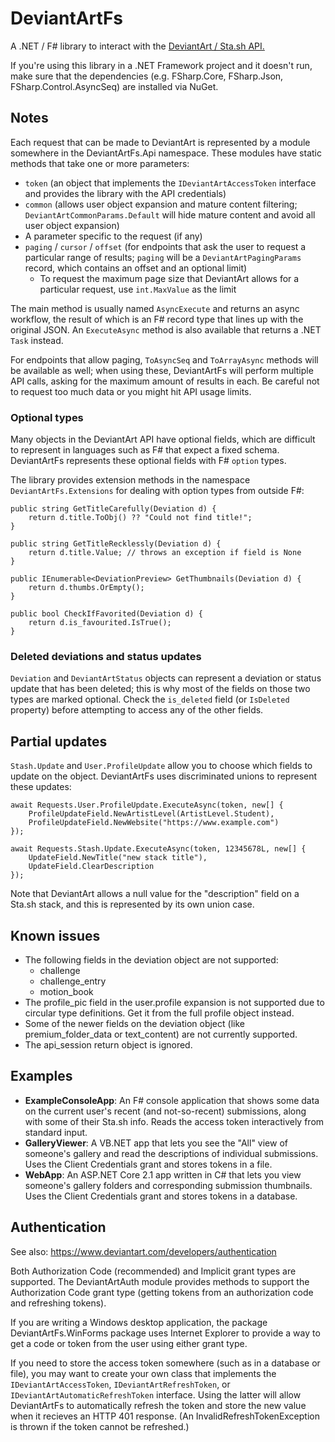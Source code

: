 # DeviantArtFs

A .NET / F# library to interact with the [DeviantArt / Sta.sh API.](https://www.deviantart.com/developers/http/v1/20160316)

If you're using this library in a .NET Framework project and it doesn't run, make sure that the dependencies (e.g. FSharp.Core, FSharp.Json, FSharp.Control.AsyncSeq) are installed via NuGet.

## Notes

Each request that can be made to DeviantArt is represented by a module
somewhere in the DeviantArtFs.Api namespace. These modules have static
methods that take one or more parameters:

* `token` (an object that implements the `IDeviantArtAccessToken` interface
  and provides the library with the API credentials)
* `common` (allows user object expansion and mature content filtering;
  `DeviantArtCommonParams.Default` will hide mature content and avoid
  all user object expansion)
* A parameter specific to the request (if any)
* `paging` / `cursor` / `offset` (for endpoints that ask the user to request a
  particular range of results; `paging` will be a `DeviantArtPagingParams`
  record, which contains an offset and an optional limit)
    * To request the maximum page size that DeviantArt allows for a particular request, use `int.MaxValue` as the limit

The main method is usually named `AsyncExecute` and returns an async workflow,
the result of which is an F# record type that lines up with the original JSON.
An `ExecuteAsync` method is also available that returns a .NET `Task` instead.

For endpoints that allow paging, `ToAsyncSeq` and `ToArrayAsync` methods will
be available as well; when using these, DeviantArtFs will perform multiple API
calls, asking for the maximum amount of results in each. Be careful not to
request too much data or you might hit API usage limits.

### Optional types

Many objects in the DeviantArt API have optional fields, which are difficult
to represent in languages such as F# that expect a fixed schema. DeviantArtFs
represents these optional fields with F# `option` types.

The library provides
extension methods in the namespace `DeviantArtFs.Extensions` for dealing with
option types from outside F#:

    public string GetTitleCarefully(Deviation d) {
        return d.title.ToObj() ?? "Could not find title!";
	}

    public string GetTitleRecklessly(Deviation d) {
        return d.title.Value; // throws an exception if field is None
	}

    public IEnumerable<DeviationPreview> GetThumbnails(Deviation d) {
        return d.thumbs.OrEmpty();
	}

    public bool CheckIfFavorited(Deviation d) {
        return d.is_favourited.IsTrue();
	}

### Deleted deviations and status updates

`Deviation` and `DeviantArtStatus` objects can represent a deviation or status
update that has been deleted; this is why most of the fields on those two
types are marked optional. Check the `is_deleted` field (or `IsDeleted`
property) before attempting to access any of the other fields.

## Partial updates

`Stash.Update` and `User.ProfileUpdate` allow you to choose which fields to
update on the object. DeviantArtFs uses discriminated unions to represent
these updates:

    await Requests.User.ProfileUpdate.ExecuteAsync(token, new[] {
        ProfileUpdateField.NewArtistLevel(ArtistLevel.Student),
        ProfileUpdateField.NewWebsite("https://www.example.com")
    });

    await Requests.Stash.Update.ExecuteAsync(token, 12345678L, new[] {
        UpdateField.NewTitle("new stack title"),
        UpdateField.ClearDescription
    });

Note that DeviantArt allows a null value for the "description" field on a
Sta.sh stack, and this is represented by its own union case.

## Known issues

* The following fields in the deviation object are not supported:
  * challenge
  * challenge_entry
  * motion_book
* The profile_pic field in the user.profile expansion is not supported due to circular type definitions. Get it from the full profile object instead.
* Some of the newer fields on the deviation object (like premium_folder_data or text_content) are not currently supported.
* The api_session return object is ignored.

## Examples

* **ExampleConsoleApp**: An F# console application that shows some data on the
  current user's recent (and not-so-recent) submissions, along with some of
  their Sta.sh info. Reads the access token interactively from standard input.
* **GalleryViewer**: A VB.NET app that lets you see the "All" view of
  someone's gallery and read the descriptions of individual submissions.
  Uses the Client Credentials grant and stores tokens in a file.
* **WebApp**: An ASP.NET Core 2.1 app written in C# that lets you view
  someone's gallery folders and corresponding submission thumbnails.
  Uses the Client Credentials grant and stores tokens in a database.

## Authentication

See also: https://www.deviantart.com/developers/authentication

Both Authorization Code (recommended) and Implicit grant types are supported.
The DeviantArtAuth module provides methods to support the Authorization Code
grant type (getting tokens from an authorization code and refreshing tokens).

If you are writing a Windows desktop application, the package
DeviantArtFs.WinForms package uses Internet Explorer to provide a way to get a
code or token from the user using either grant type.

If you need to store the access token somewhere (such as in a database or
file), you may want to create your own class that implements the
`IDeviantArtAccessToken`, `IDeviantArtRefreshToken`, or
`IDeviantArtAutomaticRefreshToken` interface. Using the latter will allow
DeviantArtFs to automatically refresh the token and store the new value when
it recieves an HTTP 401 response. (An InvalidRefreshTokenException is thrown
if the token cannot be refreshed.)
